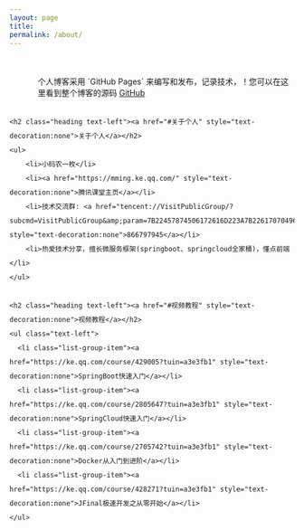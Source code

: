 ```yaml
---
layout: page
title: 
permalink: /about/
---
```




<div style="margin-top:50px;padding-left:50px;">
   个人博客采用 <a href="https://pages.github.com/" style="text-decoration:none">`GitHub Pages`</a> 来编写和发布，记录技术，！您可以在这里看到整个博客的源码 <a href="https://github.com/chaojunma/chaojunma.github.io">GitHub</a>
</div>

<div style="margin-top:30px;line-height:25px">

	<h2 class="heading text-left"><a href="#关于个人" style="text-decoration:none">关于个人</a></h2>
	<ul>
	    <li>小码农一枚</li>
	    <li><a href="https://mming.ke.qq.com/" style="text-decoration:none">腾讯课堂主页</a></li>
	    <li>技术交流群: <a href="tencent://VisitPublicGroup/?subcmd=VisitPublicGroup&amp;param=7B22457874506172616D223A7B226170704964223A2230227D2C2267726F757055696E223A3836363739373934352C2276697369746F72223A317D&amp;fuin=171851697" style="text-decoration:none">866797945</a></li>
	    <li>热爱技术分享，擅长微服务框架(springboot、springcloud全家桶)，懂点前端</li>
	</ul>

	<h2 class="heading text-left"><a href="#视频教程" style="text-decoration:none">视频教程</a></h2>
	<ul class="text-left">
	  <li class="list-group-item"><a href="https://ke.qq.com/course/429005?tuin=a3e3fb1" style="text-decoration:none">SpringBoot快速入门</a></li>
	  <li class="list-group-item"><a href="https://ke.qq.com/course/2805647?tuin=a3e3fb1" style="text-decoration:none">SpringCloud快速入门</a></li>
	  <li class="list-group-item"><a href="https://ke.qq.com/course/2705742?tuin=a3e3fb1" style="text-decoration:none">Docker从入门到进阶</a></li>
	  <li class="list-group-item"><a href="https://ke.qq.com/course/428271?tuin=a3e3fb1" style="text-decoration:none">JFinal极速开发之从零开始</a></li>
	</ul>
</div>



